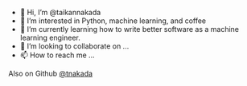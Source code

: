 - 👋 Hi, I’m @taikannakada
- 👀 I’m interested in Python, machine learning, and coffee
- 🌱 I’m currently learning how to write better software as a machine learning engineer.
- 💞️ I’m looking to collaborate on ...
- 📫 How to reach me ...

Also on Github [@tnakada](https://github.com/tnakada)

<!---
taikann/taikann is a ✨ special ✨ repository because its `README.md` (this file) appears on your GitHub profile.
You can click the Preview link to take a look at your changes.
--->
